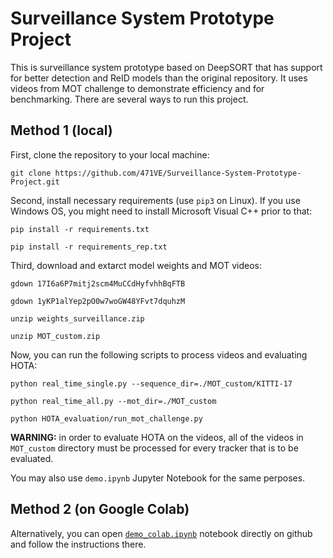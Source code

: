 # Surveillance System Prototype Project

This is surveillance system prototype based on DeepSORT that has support for better detection and ReID models than the original repository. It uses videos from MOT challenge to demonstrate efficiency and for benchmarking. There are several ways to run this project.

## Method 1 (local)

First, clone the repository to your local machine:

```
git clone https://github.com/471VE/Surveillance-System-Prototype-Project.git
```

Second, install necessary requirements (use ```pip3``` on Linux). If you use Windows OS, you might need to install Microsoft Visual C++ prior to that:
```
pip install -r requirements.txt

pip install -r requirements_rep.txt
```

Third, download and extarct model weights and MOT videos:
```
gdown 17I6a6P7mitj2scm4MuCCdHyfvhhBqFTB

gdown 1yKP1alYep2pO0w7woGW48YFvt7dquhzM

unzip weights_surveillance.zip

unzip MOT_custom.zip
```

Now, you can run the following scripts to process videos and evaluating HOTA:

```
python real_time_single.py --sequence_dir=./MOT_custom/KITTI-17

python real_time_all.py --mot_dir=./MOT_custom

python HOTA_evaluation/run_mot_challenge.py
```

<b>WARNING:</b> in order to evaluate HOTA on the videos, all of the videos in ```MOT_custom``` directory must be processed for every tracker that is to be evaluated.

You may also use ```demo.ipynb``` Jupyter Notebook for the same perposes.

## Method 2 (on Google Colab)

Alternatively, you can open [```demo_colab.ipynb```](https://github.com/471VE/Surveillance-System-Prototype-Project/blob/master/demo_colab.ipynb) notebook directly on github and follow the instructions there.